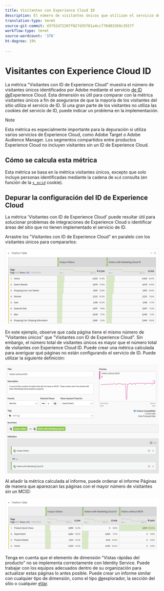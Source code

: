 ```yaml
---
title: Visitantes con Experience Cloud ID
description: El número de visitantes únicos que utilizan el servicio de ID de Adobe Experience Cloud.
translation-type: tm+mt
source-git-commit: d3f92d72207f027d35f81a4ccf70d01569c3557f
workflow-type: tm+mt
source-wordcount: '376'
ht-degree: 19%

---
```



# Visitantes con Experience Cloud ID

La métrica &quot;Visitantes con ID de Experience Cloud&quot; muestra el número de visitantes únicos identificados por Adobe mediante el servicio [de ID de](https://docs.adobe.com/content/help/es-ES/id-service/using/home.html)Experience Cloud. Esta dimensión es útil para comparar con la métrica visitantes [](unique-visitors.md) únicos a fin de asegurarse de que la mayoría de los visitantes del sitio utiliza el servicio de ID. Si una gran parte de los visitantes no utiliza las cookies del servicio de ID, puede indicar un problema en la implementación.

>[!NOTE]
>
>Esta métrica es especialmente importante para la depuración si utiliza varios servicios de Experience Cloud, como Adobe Target o Adobe Audience Manager. Los segmentos compartidos entre productos Experience Cloud no incluyen visitantes sin un ID de Experience Cloud.

## Cómo se calcula esta métrica

Esta métrica se basa en la métrica visitantes [](unique-visitors.md) únicos, excepto que solo incluye personas identificadas mediante la cadena de `mid` consulta (en función de la [`s_ecid`](https://docs.adobe.com/content/help/es-ES/core-services/interface/ec-cookies/cookies-analytics.html) cookie).

## Depurar la configuración del ID de Experience Cloud

La métrica &#39;Visitantes con ID de Experience Cloud&#39; puede resultar útil para solucionar problemas de integraciones de Experience Cloud o identificar áreas del sitio que no tienen implementado el servicio de ID.

Arrastre los &quot;Visitantes con ID de Experience Cloud&quot; en paralelo con los visitantes únicos para compararlos:

![Comparación única de visitantes](assets/metric-mcvid1.png)

En este ejemplo, observe que cada página tiene el mismo número de &quot;Visitantes únicos&quot; que &quot;Visitantes con ID de Experience Cloud&quot;. Sin embargo, el número total de visitantes únicos es mayor que el número total de visitantes con Experience Cloud ID. Puede crear una métrica [](../c-calcmetrics/cm-overview.md) calculada para averiguar qué páginas no están configurando el servicio de ID. Puede utilizar la siguiente definición:

![Definición de métrica calculada](assets/metric-mcvid2.png)

Al añadir la métrica calculada al informe, puede ordenar el informe Páginas de manera que aparezcan las páginas con el mayor número de visitantes sin un MCID:

![Páginas sin servicio de ID](assets/metric-mcvid3.png)

Tenga en cuenta que el elemento de dimensión &quot;Vistas rápidas del producto&quot; no se implementa correctamente con Identity Service. Puede trabajar con los equipos adecuados dentro de su organización para actualizar estas páginas lo antes posible. Puede crear un informe similar con cualquier tipo de dimensión, como el tipo [de](../dimensions/browser-type.md)explorador, la sección [](../dimensions/site-section.md)del sitio o cualquier [eVar](../dimensions/evar.md).
